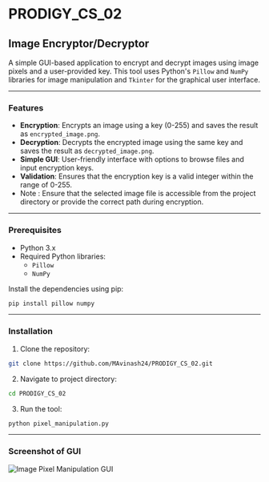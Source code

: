 # PRODIGY_CS_02

## Image Encryptor/Decryptor

A simple GUI-based application to encrypt and decrypt images using  image pixels and a user-provided key. This tool uses Python's `Pillow` and `NumPy` libraries for image manipulation and `Tkinter` for the graphical user interface.

---

### Features

- **Encryption**: Encrypts an image using a key (0-255) and saves the result as `encrypted_image.png`.
- **Decryption**: Decrypts the encrypted image using the same key and saves the result as `decrypted_image.png`.
- **Simple GUI**: User-friendly interface with options to browse files and input encryption keys.
- **Validation**: Ensures that the encryption key is a valid integer within the range of 0-255.
- Note : Ensure that the selected image file is accessible from the project directory or provide the correct path during encryption.

---

### Prerequisites

- Python 3.x
- Required Python libraries:
  - `Pillow`
  - `NumPy`

Install the dependencies using pip:

```bash
pip install pillow numpy
```

---

### Installation

1. Clone the repository:
```bash
git clone https://github.com/MAvinash24/PRODIGY_CS_02.git
```

2. Navigate to project directory:
```bash
cd PRODIGY_CS_02
```

3. Run the tool:
```bash
python pixel_manipulation.py
```

---

### Screenshot of GUI
![Image Pixel Manipulation GUI](https://github.com/user-attachments/assets/8eae7e7f-81b9-4349-a851-18b4b64c0f53)

